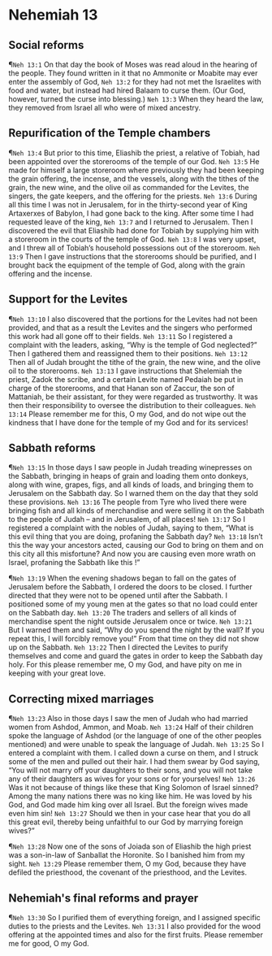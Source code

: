 # Nehemiah 13

## Social reforms
¶`Neh 13:1` On that day the book of Moses was read aloud in the hearing of the people. They found written in it that no Ammonite or Moabite may ever enter the assembly of God,
`Neh 13:2` for they had not met the Israelites with food and water, but instead had hired Balaam to curse them. (Our God, however, turned the curse into blessing.)
`Neh 13:3` When they heard the law, they removed from Israel all who were of mixed ancestry.

## Repurification of the Temple chambers
¶`Neh 13:4` But prior to this time, Eliashib the priest, a relative of Tobiah, had been appointed over the storerooms of the temple of our God.
`Neh 13:5` He made for himself a large storeroom where previously they had been keeping the grain offering, the incense, and the vessels, along with the tithes of the grain, the new wine, and the olive oil as commanded for the Levites, the singers, the gate keepers, and the offering for the priests.
`Neh 13:6` During all this time I was not in Jerusalem, for in the thirty-second year of King Artaxerxes of Babylon, I had gone back to the king. After some time I had requested leave of the king,
`Neh 13:7` and I returned to Jerusalem. Then I discovered the evil that Eliashib had done for Tobiah by supplying him with a storeroom in the courts of the temple of God.
`Neh 13:8` I was very upset, and I threw all of Tobiah’s household possessions out of the storeroom.
`Neh 13:9` Then I gave instructions that the storerooms should be purified, and I brought back the equipment of the temple of God, along with the grain offering and the incense.

## Support for the Levites
¶`Neh 13:10` I also discovered that the portions for the Levites had not been provided, and that as a result the Levites and the singers who performed this work had all gone off to their fields.
`Neh 13:11` So I registered a complaint with the leaders, asking, “Why is the temple of God neglected?” Then I gathered them and reassigned them to their positions.
`Neh 13:12` Then all of Judah brought the tithe of the grain, the new wine, and the olive oil to the storerooms.
`Neh 13:13` I gave instructions that Shelemiah the priest, Zadok the scribe, and a certain Levite named Pedaiah be put in charge of the storerooms, and that Hanan son of Zaccur, the son of Mattaniah, be their assistant, for they were regarded as trustworthy. It was then their responsibility to oversee the distribution to their colleagues.
`Neh 13:14` Please remember me for this, O my God, and do not wipe out the kindness that I have done for the temple of my God and for its services!

## Sabbath reforms
¶`Neh 13:15` In those days I saw people in Judah treading winepresses on the Sabbath, bringing in heaps of grain and loading them onto donkeys, along with wine, grapes, figs, and all kinds of loads, and bringing them to Jerusalem on the Sabbath day. So I warned them on the day that they sold these provisions.
`Neh 13:16` The people from Tyre who lived there were bringing fish and all kinds of merchandise and were selling it on the Sabbath to the people of Judah – and in Jerusalem, of all places!
`Neh 13:17` So I registered a complaint with the nobles of Judah, saying to them, “What is this evil thing that you are doing, profaning the Sabbath day?
`Neh 13:18` Isn’t this the way your ancestors acted, causing our God to bring on them and on this city all this misfortune? And now you are causing even more wrath on Israel, profaning the Sabbath like this !”

¶`Neh 13:19` When the evening shadows began to fall on the gates of Jerusalem before the Sabbath, I ordered the doors to be closed. I further directed that they were not to be opened until after the Sabbath. I positioned some of my young men at the gates so that no load could enter on the Sabbath day.
`Neh 13:20` The traders and sellers of all kinds of merchandise spent the night outside Jerusalem once or twice.
`Neh 13:21` But I warned them and said, “Why do you spend the night by the wall? If you repeat this, I will forcibly remove you!” From that time on they did not show up on the Sabbath.
`Neh 13:22` Then I directed the Levites to purify themselves and come and guard the gates in order to keep the Sabbath day holy. For this please remember me, O my God, and have pity on me in keeping with your great love.

## Correcting mixed marriages
¶`Neh 13:23` Also in those days I saw the men of Judah who had married women from Ashdod, Ammon, and Moab.
`Neh 13:24` Half of their children spoke the language of Ashdod (or the language of one of the other peoples mentioned) and were unable to speak the language of Judah.
`Neh 13:25` So I entered a complaint with them. I called down a curse on them, and I struck some of the men and pulled out their hair. I had them swear by God saying, “You will not marry off your daughters to their sons, and you will not take any of their daughters as wives for your sons or for yourselves!
`Neh 13:26` Was it not because of things like these that King Solomon of Israel sinned? Among the many nations there was no king like him. He was loved by his God, and God made him king over all Israel. But the foreign wives made even him sin!
`Neh 13:27` Should we then in your case hear that you do all this great evil, thereby being unfaithful to our God by marrying foreign wives?”

¶`Neh 13:28` Now one of the sons of Joiada son of Eliashib the high priest was a son-in-law of Sanballat the Horonite. So I banished him from my sight.
`Neh 13:29` Please remember them, O my God, because they have defiled the priesthood, the covenant of the priesthood, and the Levites.

## Nehemiah's final reforms and prayer
¶`Neh 13:30` So I purified them of everything foreign, and I assigned specific duties to the priests and the Levites.
`Neh 13:31` I also provided for the wood offering at the appointed times and also for the first fruits. Please remember me for good, O my God.
